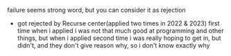 failure seems strong word, but you can consider it as rejection 


- got rejected by Recurse center(applied two times in 2022 & 2023)
	 first time when i applied i was not that much good at programming and other things, but when i applied second time i was really hoping to get in, but didn't, and they don't give reason why, so i don't know exactly why